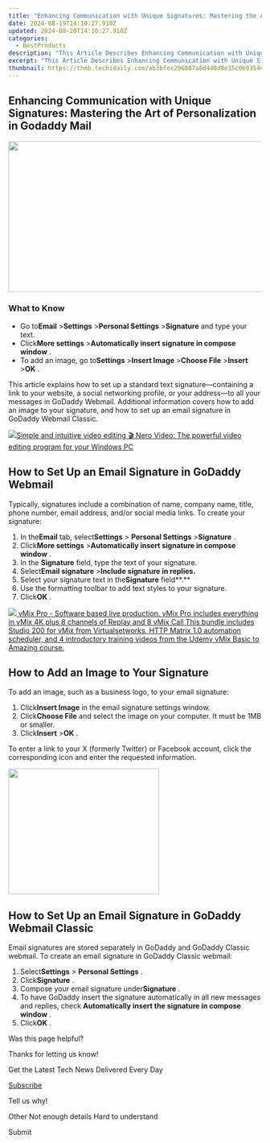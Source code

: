 ```yaml
---
title: "Enhancing Communication with Unique Signatures: Mastering the Art of Personalization in Godaddy Mail"
date: 2024-08-19T14:10:27.910Z
updated: 2024-08-20T14:10:27.910Z
categories:
  - BestProducts
description: "This Article Describes Enhancing Communication with Unique Signatures: Mastering the Art of Personalization in Godaddy Mail"
excerpt: "This Article Describes Enhancing Communication with Unique Signatures: Mastering the Art of Personalization in Godaddy Mail"
thumbnail: https://thmb.techidaily.com/ab3bfec296887a8d448d8e35c0b03544ab7fa85c994173438d04396b799c480a.jpg
---
```


## Enhancing Communication with Unique Signatures: Mastering the Art of Personalization in Godaddy Mail
<!-- affiliate ads begin -->
<a href="https://aofit.pxf.io/c/5597632/1399701/16396" target="_top" id="1399701"><img src="//a.impactradius-go.com/display-ad/16396-1399701" border="0" alt="" width="960" height="300"/></a><img height="0" width="0" src="https://imp.pxf.io/i/5597632/1399701/16396" style="position:absolute;visibility:hidden;" border="0" />
<!-- affiliate ads end -->
### What to Know

* Go to**Email** \>**Settings** \>**Personal Settings** \>**Signature** and type your text.
* Click**More settings** \>**Automatically insert signature in compose window** .
* To add an image, go to**Settings** \>**Insert Image** \>**Choose File** \>**Insert** \>**OK** .

 This article explains how to set up a standard text signature—containing a link to your website, a social networking profile, or your address—to all your messages in GoDaddy Webmail. Additional information covers how to add an image to your signature, and how to set up an email signature in GoDaddy Webmail Classic.

<!-- affiliate ads begin -->
<a href="https://store.nero.com/order/checkout.php?PRODS=42296685&QTY=1&AFFILIATE=108875&CART=1"><img src="http://cdnwww.nero.com/nero-com-wAssets/img/banners/2022/video-pp/ScreenshotSlider/Nero-Video-Advanced-editing.JPG" border="0">Simple and intuitive video editing
🎬 Nero Video:
The powerful video editing program for your Windows PC</a>
<!-- affiliate ads end -->
## How to Set Up an Email Signature in GoDaddy Webmail

 Typically, signatures include a combination of name, company name, title, phone number, email address, and/or social media links. To create your signature:

1. In the**Email** tab, select**Settings** \> **Personal Settings** \>**Signature** .
2. Click**More settings** \>**Automatically insert signature in compose window** .
3. In the **Signature** field, type the text of your signature.
4. Select**Email signature** \>**Include signature in replies.**
5. Select your signature text in the**Signature** field**.**
6. Use the formatting toolbar to add text styles to your signature.
7. Click**OK** .

<!-- affiliate ads begin -->
<a href="https://secure.2checkout.com/order/checkout.php?PRODS=30901410&QTY=1&AFFILIATE=108875&CART=1"> <img src="https://secure.avangate.com/images/merchant/ce9a6fb2becc2d235e62b125e9260102/products/copy_1_copy_vMixCallScreenshot1-large.jpg" border="0"> vMix Pro - Software based live production. vMix Pro includes everything in vMix 4K plus 8 channels of Replay and 8 vMix Call 
This bundle includes Studio 200 for vMix from Virtualsetworks, HTTP Matrix 1.0 automation scheduler, and 4 introductory training videos from the Udemy vMix Basic to Amazing course. </a>
<!-- affiliate ads end -->
## How to Add an Image to Your Signature

 To add an image, such as a business logo, to your email signature:

1. Click**Insert Image** in the email signature settings window.
2. Click**Choose File** and select the image on your computer. It must be 1MB or smaller.
3. Click**Insert** \>**OK** .

 To enter a link to your X (formerly Twitter) or Facebook account, click the corresponding icon and enter the requested information.

<!-- affiliate ads begin -->
<a href="https://caperobbin.sjv.io/c/5597632/2006123/18460" target="_top" id="2006123"><img src="//a.impactradius-go.com/display-ad/18460-2006123" border="0" alt="" width="300" height="250"/></a><img height="0" width="0" src="https://imp.pxf.io/i/5597632/2006123/18460" style="position:absolute;visibility:hidden;" border="0" />
<!-- affiliate ads end -->
## How to Set Up an Email Signature in GoDaddy Webmail Classic

 Email signatures are stored separately in GoDaddy and GoDaddy Classic webmail. To create an email signature in GoDaddy Classic webmail:

1. Select**Settings** \> **Personal Settings** .
2. Click**Signature** .
3. Compose your email signature under**Signature** .
4. To have GoDaddy insert the signature automatically in all new messages and replies, check **Automatically insert the signature in compose window** .
5. Click**OK** .

Was this page helpful?

Thanks for letting us know!

 Get the Latest Tech News Delivered Every Day

[Subscribe](https://www.lifewire.com/#)

Tell us why!

 Other  Not enough details  Hard to understand

 Submit

<ins class="adsbygoogle"
     style="display:block"
     data-ad-format="autorelaxed"
     data-ad-client="ca-pub-7571918770474297"
     data-ad-slot="1223367746"></ins>



<ins class="adsbygoogle"
     style="display:block"
     data-ad-client="ca-pub-7571918770474297"
     data-ad-slot="8358498916"
     data-ad-format="auto"
     data-full-width-responsive="true"></ins>


